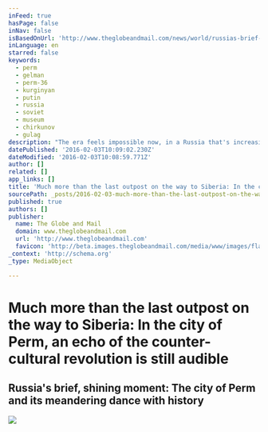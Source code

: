 ```yaml
---
inFeed: true
hasPage: false
inNav: false
isBasedOnUrl: 'http://www.theglobeandmail.com/news/world/russias-brief-shining-moment-the-city-of-perm-and-its-meandering-dance-withhistory/article25968031/'
inLanguage: en
starred: false
keywords:
  - perm
  - gelman
  - perm-36
  - kurginyan
  - putin
  - russia
  - soviet
  - museum
  - chirkunov
  - gulag
description: "The era feels impossible now, in a Russia that's increasingly closed, controlled and paranoid: Crowds dancing as buskers played world beats in a muddy field outside the governor's office. A government-supported contemporary art gallery displaying exhibits daringly mocking of the Kremlin."
datePublished: '2016-02-03T10:09:02.230Z'
dateModified: '2016-02-03T10:08:59.771Z'
author: []
related: []
app_links: []
title: 'Much more than the last outpost on the way to Siberia: In the city of Perm, an echo of the counter-cultural revolution is still audible'
sourcePath: _posts/2016-02-03-much-more-than-the-last-outpost-on-the-way-to-siberia-in-th.md
published: true
authors: []
publisher:
  name: The Globe and Mail
  domain: www.theglobeandmail.com
  url: 'http://www.theglobeandmail.com'
  favicon: 'http://beta.images.theglobeandmail.com/media/www/images/flag/favicon.ico'
_context: 'http://schema.org'
_type: MediaObject

---
```

# Much more than the last outpost on the way to Siberia: In the city of Perm, an echo of the counter-cultural revolution is still audible

<article style=""><h1>Russia's brief, shining moment: The city of Perm and its meandering dance with history</h1><img src="https://s3-us-west-2.amazonaws.com/the-grid-img/p/a990fe594f08903fd07816cb46d78c05444583d8.jpg" /></article>